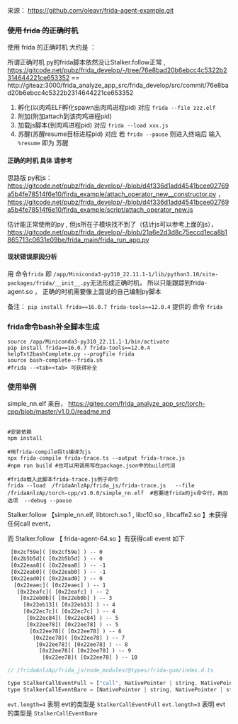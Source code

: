 来源： https://github.com/oleavr/frida-agent-example.git



### ~~使用 frida 的正确时机~~

使用 frida 的正确时机   大约是 ：  

所谓正确时机  py的frida脚本依然没让Stalker.follow正常 , https://gitcode.net/pubz/frida_develop/-/tree/76e8bad20b6ebcc4c5322b2314644221ce653352  ==  http://giteaz:3000/frida_analyze_app_src/frida_develop/src/commit/76e8bad20b6ebcc4c5322b2314644221ce653352


1. 孵化(以肉鸡ELF孵化spawn出肉鸡进程pid) 对应 ```frida --file zzz.elf ```
2. 附加(附加attach到该肉鸡进程pid) 
3. 加载js脚本(到肉鸡进程pid) 对应 ```frida --load xxx.js```
4. 苏醒(苏醒resume目标进程pid)   对应 若 ```frida --pause``` 则进入终端后 输入 ```%resume``` 即为 苏醒

#### 正确的时机 具体 请参考

思路版 py和js：
  https://gitcode.net/pubz/frida_develop/-/blob/d4f336d1add4541bcee02769a5b4fe78514f6e10/firda_example/attach_operator_new__constructor.py
，  https://gitcode.net/pubz/frida_develop/-/blob/d4f336d1add4541bcee02769a5b4fe78514f6e10/firda_example/script/attach_operator_new.js


估计能正常使用的py , 但js所在子模块找不到了（估计js可以参考上面的js），
https://gitcode.net/pubz/frida_develop/-/blob/21a6e2d3d8c75eccd1eca8b1865713c0631e09be/frida_main/frida_run_app.py

#### 现状错误原因分析

用 命令```frida``` 即 ```/app/Miniconda3-py310_22.11.1-1/lib/python3.10/site-packages/frida/__init__.py```无法形成正确时机， 所以只能跟踪到frida-agent.so ，  正确的时机需要像上面说的自己编制py脚本

备注：  ```pip install frida==16.0.7 frida-tools==12.0.4```  提供的 命令 ```frida```

### frida命令bash补全脚本生成
```shell
source /app/Miniconda3-py310_22.11.1-1/bin/activate
pip install frida==16.0.7 frida-tools==12.0.4
helpTxt2bashComplete.py --progFile frida
source bash-complete--frida.sh
#frida --<tab><tab> 可获得补全
```


### 使用举例

simple_nn.elf   来自， https://gitee.com/frida_analyze_app_src/torch-cpp/blob/master/v1.0.0/readme.md


```shell

#安装依赖
npm install

#用frida-compile将ts编译为js
npx frida-compile frida-trace.ts --output frida-trace.js
#npm run build #也可以用调用写在package.json中的build代词 

#frida载入此脚本frida-trace.js例子命令
frida --load  /fridaAnlzAp/frida_js/frida-trace.js   --file  /fridaAnlzAp/torch-cpp/v1.0.0/simple_nn.elf  #若要进frida的js命令行，再加选项  --debug --pause

```

Stalker.follow  【simple_nn.elf,  libtorch.so.1 , libc10.so , libcaffe2.so 】未获得任何call event，

而 Stalker.follow 【 frida-agent-64.so 】有获得call event 如下
```txt
 [0x2cf59e]( [0x2cf59e] ) -- 0
 [0x2b5b5d]( [0x2b5b5d] ) -- 0
 [0x22eaa8]( [0x22eaa8] ) -- -1
 [0x22eab0]( [0x22eab0] ) -- -1
 [0x22ead0]( [0x22ead0] ) -- 0
  [0x22eaec]( [0x22eaec] ) -- 1
   [0x22eafc]( [0x22eafc] ) -- 2
    [0x22eb0b]( [0x22eb0b] ) -- 3
     [0x22eb13]( [0x22eb13] ) -- 4
     [0x22ec7c]( [0x22ec7c] ) -- 4
      [0x22ec84]( [0x22ec84] ) -- 5
      [0x22ee78]( [0x22ee78] ) -- 5
       [0x22ee78]( [0x22ee78] ) -- 6
        [0x22ee78]( [0x22ee78] ) -- 7
         [0x22ee78]( [0x22ee78] ) -- 8
          [0x22ee78]( [0x22ee78] ) -- 9
           [0x22ee78]( [0x22ee78] ) -- 10

```

```js
// /fridaAnlzAp/frida_js/node_modules/@types/frida-gum/index.d.ts

type StalkerCallEventFull = ["call", NativePointer | string, NativePointer | string, number];  //长度为 4
type StalkerCallEventBare = [NativePointer | string, NativePointer | string, number];          //长度为 3
```

```evt.length=4``` 表明 evt的类型是 ```StalkerCallEventFull```
```evt.length=3``` 表明 evt的类型是 ```StalkerCallEventBare```